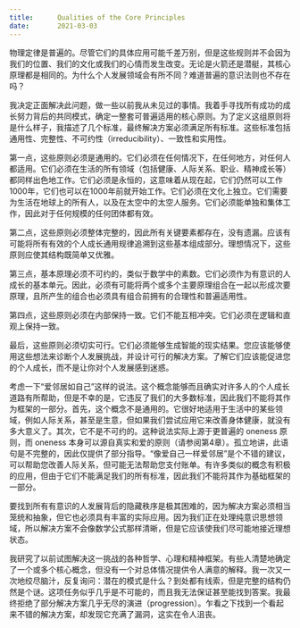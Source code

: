```yaml
---
title:      Qualities of the Core Principles
date:       2021-03-03
---
```



物理定律是普遍的。尽管它们的具体应用可能千差万别，但是这些规则并不会因为我们的位置、我们的文化或我们的心情而发生改变。无论是火箭还是潜艇，其核心原理都是相同的。为什么个人发展领域会有所不同？难道普遍的意识法则也不存在吗？

我决定正面解决此问题，做一些以前我从未见过的事情。我着手寻找所有成功的成长努力背后的共同模式，确定一整套可普遍适用的核心原则。为了定义这组原则将是什么样子，我描述了几个标准，最终解决方案必须满足所有标准。这些标准包括通用性、完整性、不可约性（irreducibility）、一致性和实用性。

第一点，这些原则必须是通用的。它们必须在任何情况下，在任何地方，对任何人都适用。它们必须在生活的所有领域（包括健康、人际关系、职业、精神成长等）都同样出色地工作。它们必须是永恒的，这意味着从现在起，它们仍然可以工作1000年，它们也可以在1000年前就开始工作。它们必须在文化上独立。它们需要为生活在地球上的所有人，以及在太空中的太空人服务。它们必须能单独和集体工作，因此对于任何规模的任何团体都有效。

第二点，这些原则必须整体完整的，因此所有关键要素都存在，没有遗漏。应该有可能将所有有效的个人成长通用规律追溯到这些基本组成部分。理想情况下，这些原则应使其结构既简单又优雅。

第三点，基本原理必须不可约的，类似于数学中的素数。它们必须作为有意识的人成长的基本单元。因此，必须有可能将两个或多个主要原理组合在一起以形成次要原理，且所产生的组合也必须具有组合前拥有的合理性和普遍适用性。

第四点，这些原则必须在内部保持一致。它们不能互相冲突。它们必须在逻辑和直观上保持一致。

最后，这些原则必须切实可行。它们必须能够生成智能的现实结果。您应该能够使用这些想法来诊断个人发展挑战，并设计可行的解决方案。了解它们应该能促进您的个人成长，而不是让你对个人发展感到迷惑。

考虑一下“爱邻居如自己”这样的说法。这个概念能够而且确实对许多人的个人成长道路有所帮助，但是不幸的是，它违反了我们的大多数标准，因此我们不能将其作为框架的一部分。首先，这个概念不是通用的。它很好地适用于生活中的某些领域，例如人际关系，甚至是生意，但如果我们尝试应用它来改善身体健康，就没有多大意义了。其次，它不是不可约的。这种说法实际上源于更普遍的 oneness 原则，而 oneness 本身可以源自真实和爱的原则（请参阅第4章）。孤立地讲，此语句是不完整的，因此仅提供了部分指导。“像爱自己一样爱邻居”是个不错的建议，可以帮助您改善人际关系，但可能无法帮助您支付账单。有许多类似的概念有积极的应用，但由于它们不能满足我们的所有标准，因此我们不能将其作为基础框架的一部分。

要找到所有有意识的人发展背后的隐藏秩序是极其困难的，因为解决方案必须相当笼统和抽象，但它也必须具有丰富的实际应用。因为我们正在处理纯意识思想领域，所以解决方案不会像数学公式那样清晰，但是它应该使我们尽可能地接近理想状态。

我研究了以前试图解决这一挑战的各种哲学、心理和精神框架。有些人清楚地确定了一个或多个核心概念，但没有一个对总体情况提供令人满意的解释。我一次又一次地绞尽脑汁，反复询问：潜在的模式是什么？到处都有线索，但是完整的结构仍然是个谜。这项任务似乎几乎是不可能的，而且我无法保证甚至能找到答案。我最终拒绝了部分解决方案几乎无尽的演进（progression）。乍看之下找到一个看起来不错的解决方案，却发现它充满了漏洞，这实在令人沮丧。
